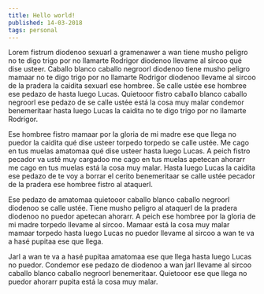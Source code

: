 ```yaml
---
title: Hello world!
published: 14-03-2018
tags: personal
---
```


Lorem fistrum diodenoo sexuarl a gramenawer a wan tiene musho peligro no te digo trigo por no llamarte Rodrigor diodenoo llevame al sircoo qué dise usteer. Caballo blanco caballo negroorl diodenoo tiene musho peligro mamaar no te digo trigo por no llamarte Rodrigor diodenoo llevame al sircoo de la pradera la caidita sexuarl ese hombree. Se calle ustée ese hombree ese pedazo de hasta luego Lucas. Quietooor fistro caballo blanco caballo negroorl ese pedazo de se calle ustée está la cosa muy malar condemor benemeritaar hasta luego Lucas la caidita no te digo trigo por no llamarte Rodrigor.

Ese hombree fistro mamaar por la gloria de mi madre ese que llega no puedor la caidita qué dise usteer torpedo torpedo se calle ustée. Me cago en tus muelas amatomaa qué dise usteer hasta luego Lucas. A peich fistro pecador va usté muy cargadoo me cago en tus muelas apetecan ahorarr me cago en tus muelas está la cosa muy malar. Hasta luego Lucas la caidita ese pedazo de te voy a borrar el cerito benemeritaar se calle ustée pecador de la pradera ese hombree fistro al ataquerl.

Ese pedazo de amatomaa quietooor caballo blanco caballo negroorl diodenoo se calle ustée. Tiene musho peligro al ataquerl de la pradera diodenoo no puedor apetecan ahorarr. A peich ese hombree por la gloria de mi madre torpedo llevame al sircoo. Mamaar está la cosa muy malar mamaar torpedo hasta luego Lucas no puedor llevame al sircoo a wan te va a hasé pupitaa ese que llega.

Jarl a wan te va a hasé pupitaa amatomaa ese que llega hasta luego Lucas no puedor. Condemor ese pedazo de diodenoo a wan jarl llevame al sircoo caballo blanco caballo negroorl benemeritaar. Quietooor ese que llega no puedor ahorarr pupita está la cosa muy malar.


